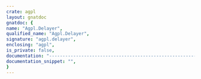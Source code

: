 ```yaml
---
crate: agpl
layout: gnatdoc
gnatdoc: {
name: "Agpl.Delayer",
qualified_name: "Agpl.Delayer",
signature: "agpl.delayer",
enclosing: "agpl",
is_private: false,
documentation: "----------------------------------------------------------------------\n Object                                                             --\n----------------------------------------------------------------------\n  Interval in milliseconds",
documentation_snippet: "",
}
---
```

